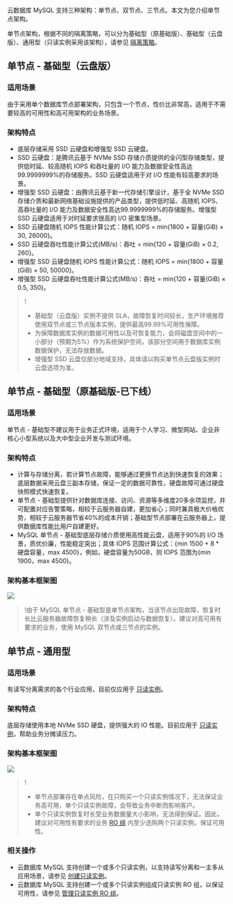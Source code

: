 云数据库 MySQL 支持三种架构：单节点、双节点、三节点。本文为您介绍单节点架构。

单节点架构，根据不同的隔离策略，可以分为基础型（原基础版）、基础型（云盘版）、通用型（只读实例采用该架构），请参见 [隔离策略](https://intl.cloud.tencent.com/document/product/236/39794)。

## 单节点 - 基础型（云盘版）
### 适用场景
由于采用单个数据库节点部署架构，只包含一个节点，性价比非常高，适用于不需要较高的可用性和高可用架构的业务场景。

### 架构特点
- 底层存储采用 SSD 云硬盘和增强型 SSD 云硬盘。
 - SSD 云硬盘：是腾讯云基于 NVMe SSD 存储介质提供的全闪型存储类型，提供低时延、较高随机 IOPS 和吞吐量的 I/O 能力及数据安全性高达99.9999999%的存储服务。SSD 云硬盘适用于对 I/O 性能有较高要求的场景。
 - 增强型 SSD 云硬盘：由腾讯云基于新一代存储引擎设计，基于全 NVMe SSD 存储介质和最新网络基础设施提供的产品类型，提供低时延、高随机 IOPS、高吞吐量的 I/O 能力及数据安全性高达99.9999999%的存储服务。增强型 SSD 云硬盘适用于对时延要求很高的 I/O 密集型场景。
- SSD 云硬盘随机 IOPS 性能计算公式：随机 IOPS = min{1800 + 容量(GiB) × 30, 26000}。
- SSD 云硬盘吞吐性能计算公式(MB/s)：吞吐 = min{120 + 容量(GiB) × 0.2, 260}。
- 增强型 SSD 云硬盘随机 IOPS 性能计算公式：随机 IOPS = min{1800 + 容量(GiB) × 50, 50000}。
- 增强型 SSD 云硬盘吞吐性能计算公式(MB/s)：吞吐 = min{120 + 容量(GiB) × 0.5, 350}。

>!
>- 基础型（云盘版）实例不提供 SLA，故障恢复时间较长，生产环境推荐使用双节点或三节点版本实例，提供最高99.99%可用性保障。
>- 为保障数据库实例的数据可用性以及可恢复能力，会将磁盘空间中的一小部分（预期为5%）作为系统保护空间，该部分空间用于数据库实例数据保护，无法存放数据。
>- 增强型 SSD 云盘仅部分地域支持，具体请以购买单节点云盘版实例时云盘选项为准。

## 单节点 - 基础型（原基础版-已下线）
### 适用场景
单节点 - 基础型不建议用于业务正式环境，适用于个人学习、微型网站、企业非核心小型系统以及大中型企业开发与测试环境。

### 架构特点
- 计算与存储分离，若计算节点故障，能够通过更换节点达到快速恢复的效果；底层数据采用云盘三副本存储，保证一定的数据可靠性，硬盘故障可通过硬盘快照模式快速恢复。
- 单节点 - 基础型提供针对数据库连接、访问、资源等多维度20多余项监控，并可配置对应告警策略，相较于云服务器自建，更加省心；同时兼具极大价格优势，相较于云服务器节省40%的成本开销；基础型节点部署在云服务器上，提供数据库性能比用户自建更好。
- MySQL 单节点 - 基础型底层存储介质使用高性能云盘，适用于90%的 I/O 场景，质优价廉，性能稳定突出；具体 IOPS 范围计算公式：{min 1500 + 8 * 硬盘容量，max 4500}，例如，硬盘容量为50GB，则 IOPS 范围为{min 1900，max 4500}。

### 架构基本框架图
![](https://staticintl.cloudcachetci.com/yehe/backend-news/6zTd011_PRELIM__%E4%BA%91%E6%95%B0%E6%8D%AE%E5%BA%93%20MySQL_%E4%BA%A7%E5%93%81%E7%9B%AE%E5%BD%95_%E4%B8%AD%E8%AF%91%E8%8B%B1_EN-US-1.png)

>!由于 MySQL 单节点 - 基础型是单节点架构，当该节点出现故障，恢复时长比云服务器故障恢复稍长（涉及实例启动与数据恢复）。建议对高可用有要求的业务，使用 MySQL 双节点或三节点的实例。

## 单节点 - 通用型
### 适用场景
有读写分离需求的各个行业应用，目前仅应用于 [只读实例](https://intl.cloud.tencent.com/document/product/236/7270)。

### 架构特点
底层存储使用本地 NVMe SSD 硬盘，提供强大的 IO 性能。目前应用于 [只读实例](https://intl.cloud.tencent.com/document/product/236/7270)，帮助业务分摊读压力。

### 架构基本框架图
![](https://staticintl.cloudcachetci.com/yehe/backend-news/tpKV061_PRELIM__%E4%BA%91%E6%95%B0%E6%8D%AE%E5%BA%93%20MySQL_%E4%BA%A7%E5%93%81%E7%9B%AE%E5%BD%95_%E4%B8%AD%E8%AF%91%E8%8B%B1_EN-US-2.png)

>!
>- 单节点部署存在单点风险，在只购买一个只读实例情况下，无法保证业务高可用，单个只读实例故障，会导致业务中断而影响客户。
>- 单个只读实例恢复时长受业务数据量大小影响，无法得到保证。因此，建议对可用性有要求的业务 [RO 组](https://intl.cloud.tencent.com/document/product/236/11361) 内至少选购两个只读实例，保证可用性。

### 相关操作
- 云数据库 MySQL 支持创建一个或多个只读实例，以支持读写分离和一主多从应用场景，请参见 [创建只读实例](https://intl.cloud.tencent.com/document/product/236/7270)。
- 云数据库 MySQL 支持创建一个或多个只读实例组成只读实例 RO 组，以保证可用性，请参见 [管理只读实例 RO 组](https://intl.cloud.tencent.com/document/product/236/11361)。


